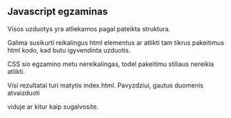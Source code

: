 ## Javascript egzaminas

Visos uzduotys yra atliekamos pagal pateikta struktura. 

Galima susikurti reikalingus html elementus ar atlikti tam tikrus pakeitimus html kodo, kad butu igyvendinta uzduotis.

CSS sio egzamino metu nereikalingas, todel pakeitimu stiliaus nereikia atlikti.

Visi rezultatai turi matytis index.html. Pavyzdziui, gautus duomenis atvaizduoti <div class="output"></div> viduje ar kitur kaip sugalvosite.
